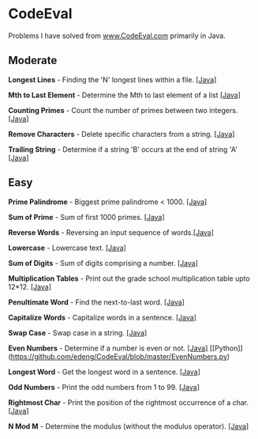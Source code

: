 CodeEval
========
Problems I have solved from www.CodeEval.com primarily in Java.

## Moderate 
**Longest Lines** - Finding the 'N' longest lines within a file.	[[Java]](https://github.com/edeng/CodeEval/blob/master/LongestLines.java)

**Mth to Last Element** - Determine the Mth to last element of a list	 [[Java]](https://github.com/edeng/CodeEval/blob/master/MthToLast.java)

**Counting Primes** - Count the number of primes between two integers. [[Java]](https://github.com/edeng/CodeEval/blob/master/CountingPrimes.java)	

**Remove Characters** - Delete specific characters from a string.	[[Java]](https://github.com/edeng/CodeEval/blob/master/RemoveCharacters.java) 

**Trailing String** - Determine if a string 'B' occurs at the end of string 'A' [[Java]](https://github.com/edeng/CodeEval/blob/master/TrailingString.java) 


## Easy 
**Prime Palindrome** - Biggest prime palindrome < 1000. [[Java]](https://github.com/edeng/CodeEval/blob/master/PrimePalindrome.java)

**Sum of Prime** - Sum of first 1000 primes. [[Java]](https://github.com/edeng/CodeEval/blob/master/SumOfPrimes.java)

**Reverse Words** - Reversing an input sequence of words.[[Java]](https://github.com/edeng/CodeEval/blob/master/ReverseWords.java)

**Lowercase** - Lowercase text. [[Java]](https://github.com/edeng/CodeEval/blob/master/Lowercase.java)

**Sum of Digits** - Sum of digits comprising a number. [[Java]](https://github.com/edeng/CodeEval/blob/master/SumOfDigits.java)

**Multiplication Tables** - Print out the grade school multiplication table upto 12*12. [[Java]](https://github.com/edeng/CodeEval/blob/master/MultiplicationTable.java)

**Penultimate Word** - Find the next-to-last word. [[Java]](https://github.com/edeng/CodeEval/blob/master/PenulimateWord.java)

**Capitalize Words** - Capitalize words in a sentence. [[Java]](https://github.com/edeng/CodeEval/blob/master/CapitalizeWords.java)

**Swap Case** - Swap case in a string. [[Java]](https://github.com/edeng/CodeEval/blob/master/SwapCase.java)

**Even Numbers** - Determine if a number is even or not.	[[Java]](https://github.com/edeng/CodeEval/blob/master/EvenNumbers.java) [[Python]] (https://github.com/edeng/CodeEval/blob/master/EvenNumbers.py)

**Longest Word** - Get the longest word in a sentence. [[Java]](https://github.com/edeng/CodeEval/blob/master/LongestWord.java)

**Odd Numbers** - Print the odd numbers from 1 to 99.	[[Java]](https://github.com/edeng/CodeEval/blob/master/OddNumbers.java)

**Rightmost Char** - Print the position of the rightmost occurrence of a char.	 [[Java]](https://github.com/edeng/CodeEval/blob/master/RightmostChar.java)

**N Mod M** - Determine the modulus (without the modulus operator). [[Java]](https://github.com/edeng/CodeEval/blob/master/NModN.java)



